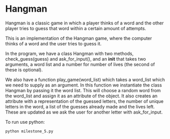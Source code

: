 # Hangman

Hangman is a classic game in which a player thinks of a word and the other player tries to guess that word within a certain amount of attempts.

This is an implementation of the Hangman game, where the computer thinks of a word and the user tries to guess it.

In the program, we have a class Hangman with two methods, check_guess(guess) and ask_for_input(), and an **init** that takes two arguments, a word list and a number for number of lives (the second of these is optional).

We also have a function play_game(word_list) which takes a word_list which we need to supply as an argument. In this function we instantiate the class Hangman by passing it the word list. This will choose a random word from the word_list and assign it as an attribute of the object. It also creates an attribute with a representation of the guessed letters, the number of unique letters in the word, a list of the guesses already made and the lives left. These are updated as we ask the user for another letter with ask_for_input.

To run use python:

    python milestone_5.py
